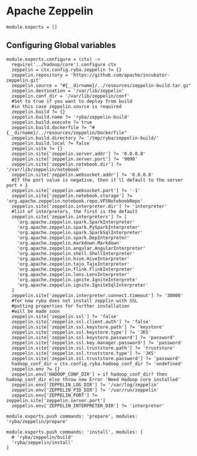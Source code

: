 # Apache Zeppelin

    module.exports = []

## Configuring Global variables

    module.exports.configure = (ctx) ->
      require('../hadoop/core').configure ctx
      zeppelin = ctx.config.ryba.zeppelin ?= {}
      zeppelin.repository = 'https://github.com/apache/incubator-zeppelin.git'
      zeppelin.source = "#{__dirname}/../resources/zeppelin-build.tar.gz"
      zeppelin.destination = '/var/lib/zeppelin'
      zeppelin.conf_dir = '/var/lib/zeppelin/conf'
      #Set to true if you want to deploy from build 
      #in this case zeppelin.source is required
      zeppelin.build ?= {}
      zeppelin.build.name ?= 'ryba/zeppelin-build'
      zeppelin.build.execute ?= true
      zeppelin.build.dockerfile ?= "#{__dirname}/../resources/zeppelin/Dockerfile"
      zeppelin.build.directory ?= '/tmp/ryba/zeppelin-build/'
      zeppelin.build.local ?= false
      zeppelin.site ?= {}
      zeppelin.site['zeppelin.server.addr'] ?= '0.0.0.0'
      zeppelin.site['zeppelin.server.port'] ?= '9090'
      zeppelin.site['zeppelin.notebook.dir'] ?= '/var/lib/zeppelin/notebook'
      zeppelin.site['zeppelin.websocket.addr'] ?= '0.0.0.0'
      #If the port value is negative, then it'll default to the server port + 1
      zeppelin.site['zeppelin.websocket.port'] ?= '-1'
      zeppelin.site['zeppelin.notebook.storage'] ?= 'org.apache.zeppelin.notebook.repo.VFSNotebookRepo'
      zeppelin.site['zeppelin.interpreter.dir'] ?= 'interpreter'
      #list of interpreters, the first is the default 
      zeppelin.site['zeppelin.interpreters'] ?= [
        'org.apache.zeppelin.spark.SparkInterpreter'
        'org.apache.zeppelin.spark.PySparkInterpreter'
        'org.apache.zeppelin.spark.SparkSqlInterpreter'
        'org.apache.zeppelin.spark.DepInterpreter'
        'org.apache.zeppelin.markdown.Markdown'
        'org.apache.zeppelin.angular.AngularInterpreter'
        'org.apache.zeppelin.shell.ShellInterpreter'
        'org.apache.zeppelin.hive.HiveInterpreter'
        'org.apache.zeppelin.tajo.TajoInterpreter'
        'org.apache.zeppelin.flink.FlinkInterpreter'
        'org.apache.zeppelin.lens.LensInterpreter'
        'org.apache.zeppelin.ignite.IgniteInterprete'
        'org.apache.zeppelin.ignite.IgniteSqlInterpreter'
      ]
      zeppelin.site['zeppelin.interpreter.connect.timeout'] ?= '30000'
      #for now ryba does not install zepplin with SSL
      #putting properties for further installation
      #will be made soon
      zeppelin.site['zeppelin.ssl'] ?= 'false'
      zeppelin.site['zeppelin.ssl.client.auth'] ?= 'false'
      zeppelin.site['zeppelin.ssl.keystore.path'] ?= 'keystore'
      zeppelin.site['zeppelin.ssl.keystore.type'] ?= 'JKS'
      zeppelin.site['zeppelin.ssl.keystore.password'] ?= 'password'
      zeppelin.site['zeppelin.ssl.key.manager.password'] ?= 'password'
      zeppelin.site['zeppelin.ssl.truststore.path'] ?= 'truststore'
      zeppelin.site['zeppelin.ssl.truststore.type'] ?= 'JKS'
      zeppelin.site['zeppelin.ssl.truststore.password'] ?= 'password'
      hadoop_conf_dir = ctx.config.ryba.hadoop_conf_dir ?= 'undefined'
      zeppelin.env ?= {}
      zeppelin.env['HADOOP_CONF_DIR'] = if hadoop_conf_dir? then hadoop_conf_dir else throw new Error 'Need Hadoop core installed'
      zeppelin.env['ZEPPELIN_LOG_DIR'] ?= '/var/log/zeppelin'
      zeppelin.env['ZEPPELIN_PID_DIR'] ?= '/var/run/zeppelin'
      zeppelin.env['ZEPPELIN_PORT'] ?= zeppelin.site['zeppelin.server.port']
      zeppelin.env['ZEPPELIN_INTERPRETER_DIR'] ?= 'interpreter'

    module.exports.push commands: 'prepare', modules:  'ryba/zeppelin/prepare'

    module.exports.push commands: 'install', modules: [
      # 'ryba/zeppelin/build'
      'ryba/zeppelin/install'
    ]

      
      
      
      

      

